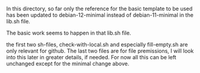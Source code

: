 In this directory, so far only the reference for the basic template to be 
used has been updated to debian-12-minimal instead of debian-11-minimal
in the lib.sh file.

The basic work seems to happen in that lib.sh file.

the first two sh-files, check-with-local.sh and especially fill-empty.sh are only relevant for github.
The last two files are for file premissions, I will look into this later in greater details, if needed.
For now all this can be left unchanged except for the minimal change above. 
